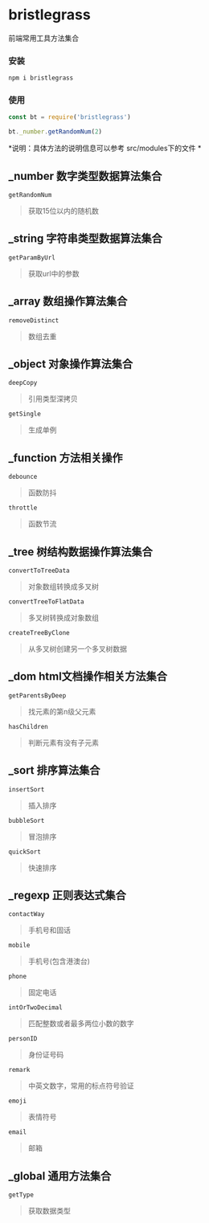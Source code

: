 # bristlegrass
前端常用工具方法集合

### 安装
```javascript
npm i bristlegrass 
```
### 使用

```javascript
const bt = require('bristlegrass')

bt._number.getRandomNum(2)
```

*说明：具体方法的说明信息可以参考 src/modules下的文件 * 

## _number 数字类型数据算法集合
``` getRandomNum ``` 
> 获取15位以内的随机数

## _string 字符串类型数据算法集合
``` getParamByUrl ``` 
> 获取url中的参数

## _array 数组操作算法集合
``` removeDistinct ``` 
> 数组去重

## _object 对象操作算法集合
``` deepCopy ``` 
> 引用类型深拷贝

``` getSingle ``` 
> 生成单例

## _function 方法相关操作
``` debounce ``` 
> 函数防抖

``` throttle ``` 
> 函数节流

## _tree 树结构数据操作算法集合
``` convertToTreeData ``` 
> 对象数组转换成多叉树

``` convertTreeToFlatData ``` 
> 多叉树转换成对象数组

``` createTreeByClone ``` 
> 从多叉树创建另一个多叉树数据

## _dom html文档操作相关方法集合
``` getParentsByDeep ``` 
> 找元素的第n级父元素

``` hasChildren ``` 
> 判断元素有没有子元素

## _sort 排序算法集合
``` insertSort ``` 
> 插入排序

``` bubbleSort ``` 
> 冒泡排序

``` quickSort ``` 
> 快速排序

## _regexp 正则表达式集合
``` contactWay ``` 
> 手机号和固话

``` mobile ``` 
> 手机号(包含港澳台)

``` phone ``` 
> 固定电话

``` intOrTwoDecimal ``` 
> 匹配整数或者最多两位小数的数字

``` personID ``` 
> 身份证号码

``` remark ``` 
> 中英文数字，常用的标点符号验证

``` emoji ``` 
> 表情符号

``` email ``` 
> 邮箱

## _global 通用方法集合
``` getType ``` 
> 获取数据类型



